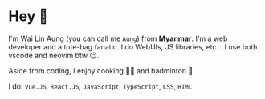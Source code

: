 # Hey 👋

I'm Wai Lin Aung (you can call me `Aung`) from **Myanmar**. I'm a web developer and a tote-bag fanatic.
I do WebUIs, JS libraries, etc... I use both vscode and neovim btw 😉.

Aside from coding, I enjoy cooking 🧑‍🍳 and badminton 🏸.

I do: `Vue.JS`, `React.JS`, `JavaScript`, `TypeScript`, `CSS`, `HTML`

